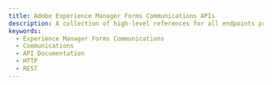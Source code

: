 ```yaml
---
title: Adobe Experience Manager Forms Communications APIs
description: A collection of high-level references for all endpoints provided by Adobe Experience Manager Forms Communications.
keywords: 
  - Experience Manager Forms Communications
  - Communications
  - API Documentation
  - HTTP
  - REST
---
```


<!-- <Hero slots="heading, text"/> 

# Adobe Experience Manager Forms Communications

Experience Manager Forms Communications provide HTTP APIs that allow you to programmatically perform key operations in your applications.

<Resources slots="heading, links"/>

#### Resources

* [Adobe Experience Manager Forms Communications](https://experienceleague.adobe.com/docs/experience-manager-cloud-service/content/forms/using-communications/aem-forms-cloud-service-communications-introduction.html)

## Overview

Communications capability helps you to create brand-oriented, personalized, and standardized documents such as business correspondences, statements, claim processing letters, benefit notices, monthly bills, or welcome kits. You can generate a document on demand or create a batch job to generate multiple documents at defined intervals. Communication APIs provide:

Communications provide APIs for on-demand and scheduled document generation. You can use synchronous APIs for on-demand and batch APIs (asynchronous APIs) for scheduled document generation:

* Synchronous APIs are suitable for on-demand, low latency, and single record document generation use cases. These APIs are more suitable for user-action based use cases. For example, generating a document after a user fill a form.

* Batch APIs (Asynchronous APIs) are suitable for scheduled high throughput, scheduled, and multiple document generation use cases. These APIs generate documents in batches. For example, phone bills, credit card statements, and benefits statements generated every month.

## Discover 

<DiscoverBlock slots="heading, link, text"/>

### API References

[Syncronous API](../src/pages/api/sync.md)

Create and run communication APIs to merge XDP and PDF templates with XML data to generate branded communications for printing and digital deliveries.

<DiscoverBlock slots="link, text"/>

[Batch API](../src/pages/api/index.md)

Learn to create and run communication APIs in batch mode to generate multiple communications at scheduled intervals for printing and digital deliveries. -->
